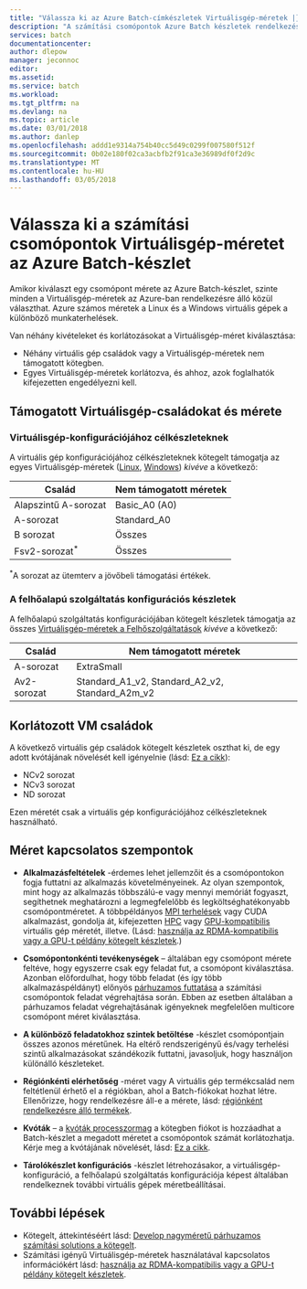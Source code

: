 ```yaml
---
title: "Válassza ki az Azure Batch-címkészletek Virtuálisgép-méretek |} Microsoft Docs"
description: "A számítási csomópontok Azure Batch készletek rendelkezésre álló Virtuálisgép-méretek kiválasztása"
services: batch
documentationcenter: 
author: dlepow
manager: jeconnoc
editor: 
ms.assetid: 
ms.service: batch
ms.workload: 
ms.tgt_pltfrm: na
ms.devlang: na
ms.topic: article
ms.date: 03/01/2018
ms.author: danlep
ms.openlocfilehash: addd1e9314a754b40cc5d49c0299f007580f512f
ms.sourcegitcommit: 0b02e180f02ca3acbfb2f91ca3e36989df0f2d9c
ms.translationtype: MT
ms.contentlocale: hu-HU
ms.lasthandoff: 03/05/2018
---
```

# <a name="choose-a-vm-size-for-compute-nodes-in-an-azure-batch-pool"></a>Válassza ki a számítási csomópontok Virtuálisgép-méretet az Azure Batch-készlet

Amikor kiválaszt egy csomópont mérete az Azure Batch-készlet, szinte minden a Virtuálisgép-méretek az Azure-ban rendelkezésre álló közül választhat. Azure számos méretek a Linux és a Windows virtuális gépek a különböző munkaterhelések. 

Van néhány kivételeket és korlátozásokat a Virtuálisgép-méret kiválasztása:
* Néhány virtuális gép családok vagy a Virtuálisgép-méretek nem támogatott kötegben. 
* Egyes Virtuálisgép-méretek korlátozva, és ahhoz, azok foglalhatók kifejezetten engedélyezni kell.


## <a name="supported-vm-families-and-sizes"></a>Támogatott Virtuálisgép-családokat és mérete

### <a name="pools-in-virtual-machine-configuration"></a>Virtuálisgép-konfigurációjához célkészleteknek

A virtuális gép konfigurációjához célkészleteknek kötegelt támogatja az egyes Virtuálisgép-méretek ([Linux](../virtual-machines/linux/sizes.md), [Windows](../virtual-machines/windows/sizes.md)) *kivéve* a következő:

| Család  | Nem támogatott méretek  |
|---------|---------|
| Alapszintű A-sorozat | Basic_A0 (A0) |
| A-sorozat | Standard_A0 |
| B sorozat | Összes |
| Fsv2-sorozat<sup>*</sup> | Összes |

<sup>*</sup>A sorozat az ütemterv a jövőbeli támogatási értékek.

### <a name="pools-in-cloud-service-configuration"></a>A felhőalapú szolgáltatás konfigurációs készletek

A felhőalapú szolgáltatás konfigurációjában kötegelt készletek támogatja az összes [Virtuálisgép-méretek a Felhőszolgáltatások](../cloud-services/cloud-services-sizes-specs.md) *kivéve* a következő:

| Család  | Nem támogatott méretek  |
|---------|---------|
| A-sorozat | ExtraSmall |
| Av2-sorozat | Standard_A1_v2, Standard_A2_v2, Standard_A2m_v2 |

## <a name="restricted-vm-families"></a>Korlátozott VM családok
A következő virtuális gép családok kötegelt készletek oszthat ki, de egy adott kvótájának növelését kell igényelnie (lásd: [Ez a cikk](batch-quota-limit.md#increase-a-quota)):
* NCv2 sorozat
* NCv3 sorozat
* ND sorozat

Ezen méretét csak a virtuális gép konfigurációjához célkészleteknek használható.

## <a name="size-considerations"></a>Méret kapcsolatos szempontok

* **Alkalmazásfeltételek** -érdemes lehet jellemzőit és a csomópontokon fogja futtatni az alkalmazás követelményeinek. Az olyan szempontok, mint hogy az alkalmazás többszálú-e vagy mennyi memóriát fogyaszt, segíthetnek meghatározni a legmegfelelőbb és legköltséghatékonyabb csomópontméretet. A többpéldányos [MPI terhelések](batch-mpi.md) vagy CUDA alkalmazást, gondolja át, kifejezetten [HPC](../virtual-machines/linux/sizes-hpc.md) vagy [GPU-kompatibilis](../virtual-machines/linux/sizes-gpu.md) virtuális gép méretét, illetve. (Lásd: [használja az RDMA-kompatibilis vagy a GPU-t példány kötegelt készletek](batch-pool-compute-intensive-sizes.md).) 

* **Csomópontonkénti tevékenységek** – általában egy csomópont mérete feltéve, hogy egyszerre csak egy feladat fut, a csomópont kiválasztása. Azonban előfordulhat, hogy több feladat (és így több alkalmazáspéldányt) előnyös [párhuzamos futtatása](batch-parallel-node-tasks.md) a számítási csomópontok feladat végrehajtása során. Ebben az esetben általában a párhuzamos feladat végrehajtásának igényeknek megfelelően multicore csomópont méret kiválasztása.

* **A különböző feladatokhoz szintek betöltése** -készlet csomópontjain összes azonos méretűnek. Ha eltérő rendszerigényű és/vagy terhelési szintű alkalmazásokat szándékozik futtatni, javasoljuk, hogy használjon különálló készleteket. 

* **Régiónkénti elérhetőség** -méret vagy A virtuális gép termékcsalád nem feltétlenül érhető el a régiókban, ahol a Batch-fiókokat hozhat létre. Ellenőrizze, hogy rendelkezésre áll-e a mérete, lásd: [régiónként rendelkezésre álló termékek](https://azure.microsoft.com/regions/services/).

* **Kvóták** – a [kvóták processzormag](batch-quota-limit.md#resource-quotas) a kötegben fiókot is hozzáadhat a Batch-készlet a megadott méretet a csomópontok számát korlátozhatja. Kérje meg a kvótájának növelését, lásd: [Ez a cikk](batch-quota-limit.md#increase-a-quota). 

* **Tárolókészlet konfigurációs** -készlet létrehozásakor, a virtuálisgép-konfiguráció, a felhőalapú szolgáltatás konfigurációja képest általában rendelkeznek további virtuális gépek méretbeállításai.

## <a name="next-steps"></a>További lépések

* Kötegelt, áttekintéséért lásd: [Develop nagyméretű párhuzamos számítási solutions a kötegelt](batch-api-basics.md).
* Számítási igényű Virtuálisgép-méretek használatával kapcsolatos információkért lásd: [használja az RDMA-kompatibilis vagy a GPU-t példány kötegelt készletek](batch-pool-compute-intensive-sizes.md). 


